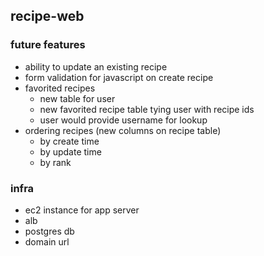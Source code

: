 ## recipe-web

### future features
* ability to update an existing recipe
* form validation for javascript on create recipe
* favorited recipes
    * new table for user
    * new favorited recipe table tying user with recipe ids
    * user would provide username for lookup
* ordering recipes (new columns on recipe table)
    * by create time
    * by update time
    * by rank

### infra
* ec2 instance for app server
* alb
* postgres db
* domain url